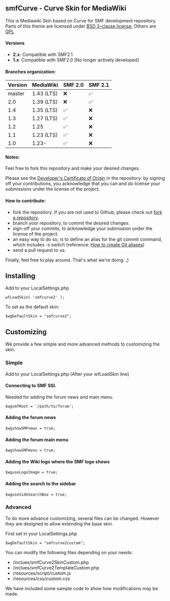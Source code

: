 ## smfCurve - Curve Skin for MediaWiki
This is Mediawiki Skin based on Curve for SMF development repository.
Parts of this theme are licensed under [BSD 3-clause license](https://www.opensource.org/licenses/BSD-3-Clause), Others are [GPL](https://www.gnu.org/copyleft/gpl.html)

#### Versions
* **2.x**: Compatible with SMF2.1
* **1.x**: Compatible with SMF2.0 [No longer actively developed]

#### Branches organization:
| Version | MediaWiki  | SMF 2.0            | SMF 2.1            |
| ------- | ---------- | ------------------ | ------------------ |
| master  | 1.43 (LTS) | :x:                | :white_check_mark: |
| 2.0     | 1.39 (LTS) | :x:                | :white_check_mark: |
| 1.4     | 1.35 (LTS) | :white_check_mark: | :x:                |
| 1.3     | 1.27 (LTS) | :white_check_mark: | :x:                |
| 1.2     | 1.25       | :white_check_mark: | :x:                |
| 1.1     | 1.23 (LTS) | :white_check_mark: | :x:                |
| 1.0     | 1.23-      | :white_check_mark: | :x:                |

#### Notes:
Feel free to fork this repository and make your desired changes.

Please see the [Developer's Certificate of Origin](https://github.com/SimpleMachines/smfcurve/blob/master/DCO.txt) in the repository:
by signing off your contributions, you acknowledge that you can and do license your submissions under the license of the project.

#### How to contribute:
* fork the repository. If you are not used to Github, please check out [fork a repository](http://help.github.com/fork-a-repo).
* branch your repository, to commit the desired changes.
* sign-off your commits, to acknowledge your submission under the license of the project.
* an easy way to do so, is to define an alias for the git commit command, which includes -s switch (reference: [How to create Git aliases](https://githacks.com/post/1168909216/how-to-create-git-aliases))
* send a pull request to us.

Finally, feel free to play around. That's what we're doing. ;)

## Installing
Add to your LocalSettings.php
```
wfLoadSkin( 'smfcurve2' );
```

To set as the default skin:
```
$wgDefaultSkin = "smfcurve2";
```

## Customizing
We provide a few simple and more advanced methods to customizing the skin.

### Simple
Add to your LocalSettings.php (After your wfLoadSkin line)

#### Connecting to SMF SSI.
Needed for adding the forum news and main menu.
```
$wgsmfRoot = '/path/to/forum';
```

#### Adding the forum news
```
$wgshowSMFnews = true;
```

#### Adding the forum main menu
```
$wgshowSMFmenu = true;
```

#### Adding the Wiki logo where the SMF logo shows
```
$wguseLogoImage = true;
```

#### Adding the search to the sidebar
```
$wguseSideSearchBox = true;
```

### Advanced
To do more advance customizing, several files can be changed.  However they are designed to allow extending the base skin.

First set in your LocalSettings.php
```
$wgDefaultSkin = "smfcurve2custom";
```

You can modify the following files depending on your needs:
- /inclues/smfCurve2SkinCustom.php
- /inclues/smfCurve2TemplateCustom.php
- /resources/script/custom.js
- /resources/css/custom.css

We have included some sample code to show how modifications may be made.